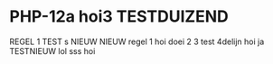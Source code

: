 # PHP-12a  hoi3 TESTDUIZEND
REGEL 1 TEST s NIEUW NIEUW  regel 1
hoi
doei 2 3 test 4delijn hoi ja TESTNIEUW
lol
sss
hoi